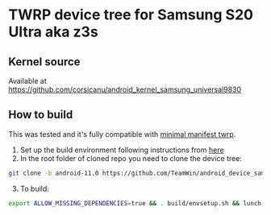 # TWRP device tree for Samsung S20 Ultra aka z3s

## Kernel source 
Available at https://github.com/corsicanu/android_kernel_samsung_universal9830

## How to build
This was tested and it's fully compatible with [minimal manifest twrp](https://github.com/minimal-manifest-twrp/platform_manifest_twrp_aosp).
1. Set up the build environment following instructions from [here](https://github.com/minimal-manifest-twrp/platform_manifest_twrp_aosp/blob/twrp-11/README.md#getting-started)
2. In the root folder of cloned repo you need to clone the device tree:
```bash
git clone -b android-11.0 https://github.com/TeamWin/android_device_samsung_z3s.git device/samsung/z3s
```
3. To build:
```bash
export ALLOW_MISSING_DEPENDENCIES=true && . build/envsetup.sh && lunch twrp_z3s-eng && mka recoveryimage -j128
```


